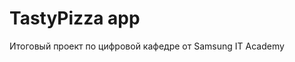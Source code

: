 TastyPizza app
=================================

Итоговый проект по цифровой кафедре от Samsung IT Academy